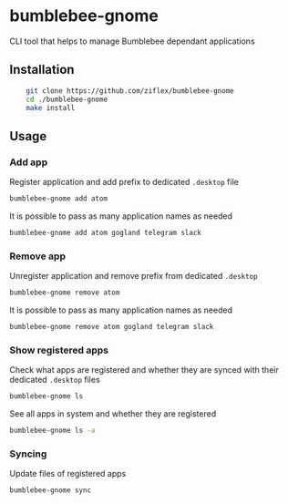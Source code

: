 # bumblebee-gnome
CLI tool that helps to manage Bumblebee dependant applications

## Installation

```sh
    git clone https://github.com/ziflex/bumblebee-gnome
    cd ./bumblebee-gnome
    make install
```

## Usage

### Add app

Register application and add prefix to dedicated ``.desktop`` file

```sh
bumblebee-gnome add atom
````

It is possible to pass as many application names as needed

```sh
bumblebee-gnome add atom gogland telegram slack
````

### Remove app

Unregister application and remove prefix from dedicated ``.desktop``

```sh
bumblebee-gnome remove atom
````

It is possible to pass as many application names as needed

```sh
bumblebee-gnome remove atom gogland telegram slack
````

### Show registered apps

Check what apps are registered and whether they are synced with their dedicated ``.desktop`` files

```sh
bumblebee-gnome ls
```

See all apps in system and whether they are registered

```sh
bumblebee-gnome ls -a
```

### Syncing

Update files of registered apps

```sh
bumblebee-gnome sync
```
